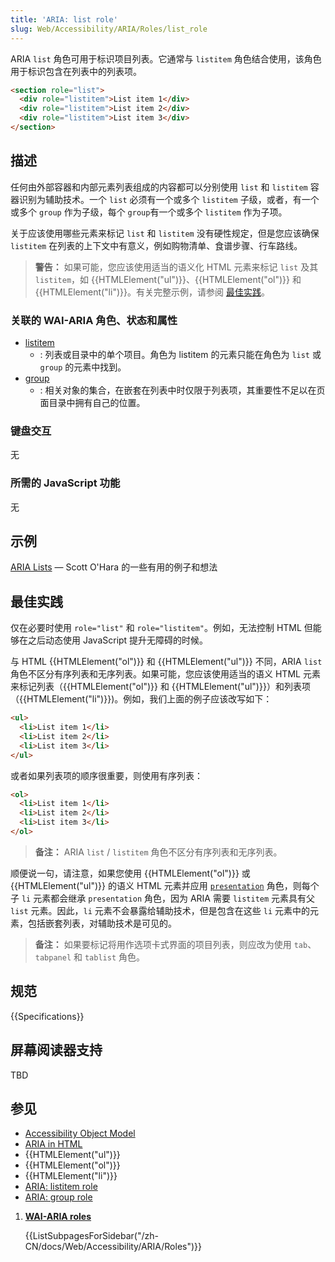 ```yaml
---
title: 'ARIA: list role'
slug: Web/Accessibility/ARIA/Roles/list_role
---
```


ARIA `list` 角色可用于标识项目列表。它通常与 `listitem` 角色结合使用，该角色用于标识包含在列表中的列表项。

```html
<section role="list">
  <div role="listitem">List item 1</div>
  <div role="listitem">List item 2</div>
  <div role="listitem">List item 3</div>
</section>
```

## 描述

任何由外部容器和内部元素列表组成的内容都可以分别使用 `list` 和 `listitem` 容器识别为辅助技术。一个 `list` 必须有一个或多个 `listitem` 子级，或者，有一个或多个 `group` 作为子级，每个 `group`有一个或多个 `listitem` 作为子项。

关于应该使用哪些元素来标记 `list` 和 `listitem` 没有硬性规定，但是您应该确保 `listitem` 在列表的上下文中有意义，例如购物清单、食谱步骤、行车路线。

> **警告：** 如果可能，您应该使用适当的语义化 HTML 元素来标记 `list` 及其 `listitem`，如 {{HTMLElement("ul")}}、{{HTMLElement("ol")}} 和 {{HTMLElement("li")}}。有关完整示例，请参阅 [最佳实践](#best_practices)。

### 关联的 WAI-ARIA 角色、状态和属性

- [listitem](/zh-CN/docs/Web/Accessibility/ARIA/Roles/Listitem_role)
  - : 列表或目录中的单个项目。角色为 listitem 的元素只能在角色为 `list` 或 `group` 的元素中找到。
- [group](/zh-CN/docs/Web/Accessibility/ARIA/Roles/group_role)
  - : 相关对象的集合，在嵌套在列表中时仅限于列表项，其重要性不足以在页面目录中拥有自己的位置。

### 键盘交互

无

### 所需的 JavaScript 功能

无

## 示例

[ARIA Lists](https://www.scottohara.me/blog/2018/05/26/aria-lists.html) — Scott O'Hara 的一些有用的例子和想法

## 最佳实践

仅在必要时使用 `role="list"` 和 `role="listitem"`。例如，无法控制 HTML 但能够在之后动态使用 JavaScript 提升无障碍的时候。

与 HTML {{HTMLElement("ol")}} 和 {{HTMLElement("ul")}} 不同，ARIA `list` 角色不区分有序列表和无序列表。如果可能，您应该使用适当的语义 HTML 元素来标记列表（{{HTMLElement("ol")}} 和 {{HTMLElement("ul")}}）和列表项（{{HTMLElement("li")}})。例如，我们上面的例子应该改写如下：

```html
<ul>
  <li>List item 1</li>
  <li>List item 2</li>
  <li>List item 3</li>
</ul>
```

或者如果列表项的顺序很重要，则使用有序列表：

```html
<ol>
  <li>List item 1</li>
  <li>List item 2</li>
  <li>List item 3</li>
</ol>
```

> **备注：** ARIA `list` / `listitem` 角色不区分有序列表和无序列表。

顺便说一句，请注意，如果您使用 {{HTMLElement("ol")}} 或 {{HTMLElement("ul")}} 的语义 HTML 元素并应用 [`presentation`](/zh-CN/docs/Web/Accessibility/ARIA/ARIA_Techniques/Using_the_presentation_role) 角色，则每个子 `li` 元素都会继承 `presentation` 角色，因为 ARIA 需要 `listitem` 元素具有父 `list` 元素。因此，`li` 元素不会暴露给辅助技术，但是包含在这些 `li` 元素中的元素，包括嵌套列表，对辅助技术是可见的。

> **备注：** 如果要标记将用作选项卡式界面的项目列表，则应改为使用 `tab`、`tabpanel` 和 `tablist` 角色。

## 规范

{{Specifications}}

## 屏幕阅读器支持

TBD

## 参见

- [Accessibility Object Model](https://wicg.github.io/aom/spec/)
- [ARIA in HTML](https://w3c.github.io/html-aria/)
- {{HTMLElement("ul")}}
- {{HTMLElement("ol")}}
- {{HTMLElement("li")}}
- [ARIA: listitem role](/zh-CN/docs/Web/Accessibility/ARIA/Roles/Listitem_role)
- [ARIA: group role](/zh-CN/docs/Web/Accessibility/ARIA/Roles/group_role)

<section id="Quick_links">

1. [**WAI-ARIA roles**](/zh-CN/docs/Web/Accessibility/ARIA/Roles)

   {{ListSubpagesForSidebar("/zh-CN/docs/Web/Accessibility/ARIA/Roles")}}

</section>
